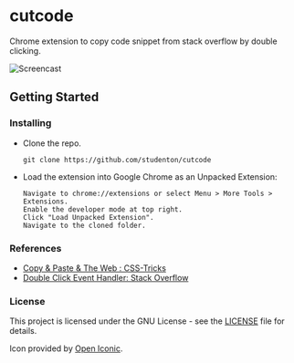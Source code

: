 # cutcode

Chrome extension to copy code snippet from stack overflow by double clicking. 

![Screencast](http://i.imgur.com/RbV6GgQ.gif)

## Getting Started

### Installing

- Clone the repo.
  ```shell
  git clone https://github.com/studenton/cutcode
  ```

- Load the extension into Google Chrome as an Unpacked Extension:

  ```
  Navigate to chrome://extensions or select Menu > More Tools > Extensions.
  Enable the developer mode at top right.
  Click "Load Unpacked Extension".
  Navigate to the cloned folder.
  ```

### References
- [Copy & Paste & The Web : CSS-Tricks](https://css-tricks.com/copy-paste-the-web/)
- [Double Click Event Handler: Stack Overflow](http://stackoverflow.com/questions/6462909/how-to-add-doubleclick-event-to-canvas-element-using-the-addeventlistener-meth)

### License

This project is licensed under the GNU License - see the [LICENSE](LICENSE) file for details.

Icon provided by [Open Iconic](http://www.useiconic.com/open).
